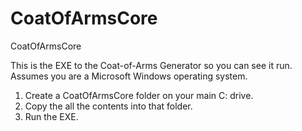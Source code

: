 # CoatOfArmsCore
CoatOfArmsCore

This is the EXE to the Coat-of-Arms Generator so you can see it run.
Assumes you are a Microsoft Windows operating system.
1) Create a CoatOfArmsCore folder on your main C: drive.
2) Copy the all the contents into that folder.
3) Run the EXE.

